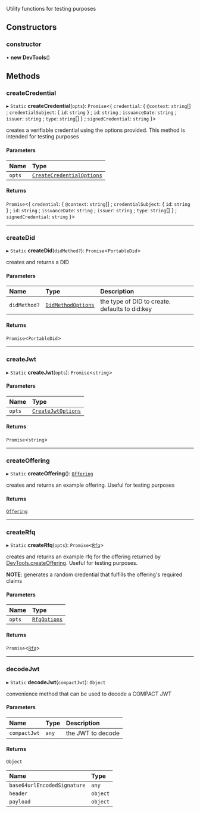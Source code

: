 Utility functions for testing purposes

## Constructors

### constructor

• **new DevTools**()

## Methods

### createCredential

▸ `Static` **createCredential**(`opts`): `Promise`<{ `credential`: { `@context`: `string`[] ; `credentialSubject`: { `id`: `string`  } ; `id`: `string` ; `issuanceDate`: `string` ; `issuer`: `string` ; `type`: `string`[]  } ; `signedCredential`: `string`  }\>

creates a verifiable credential using the options provided. This method is intended for testing purposes

#### Parameters

| Name | Type |
| :------ | :------ |
| `opts` | [`CreateCredentialOptions`](../index.md#createcredentialoptions) |

#### Returns

`Promise`<{ `credential`: { `@context`: `string`[] ; `credentialSubject`: { `id`: `string`  } ; `id`: `string` ; `issuanceDate`: `string` ; `issuer`: `string` ; `type`: `string`[]  } ; `signedCredential`: `string`  }\>

___

### createDid

▸ `Static` **createDid**(`didMethod?`): `Promise`<`PortableDid`\>

creates and returns a DID

#### Parameters

| Name | Type | Description |
| :------ | :------ | :------ |
| `didMethod?` | [`DidMethodOptions`](../index.md#didmethodoptions) | the type of DID to create. defaults to did:key |

#### Returns

`Promise`<`PortableDid`\>

___

### createJwt

▸ `Static` **createJwt**(`opts`): `Promise`<`string`\>

#### Parameters

| Name | Type |
| :------ | :------ |
| `opts` | [`CreateJwtOptions`](../index.md#createjwtoptions) |

#### Returns

`Promise`<`string`\>

___

### createOffering

▸ `Static` **createOffering**(): [`Offering`](Offering.md)

creates and returns an example offering. Useful for testing purposes

#### Returns

[`Offering`](Offering.md)

___

### createRfq

▸ `Static` **createRfq**(`opts`): `Promise`<[`Rfq`](Rfq.md)\>

creates and returns an example rfq for the offering returned by [DevTools.createOffering](DevTools.md#createoffering).
Useful for testing purposes.

**NOTE**: generates a random credential that fulfills the offering's required claims

#### Parameters

| Name | Type |
| :------ | :------ |
| `opts` | [`RfqOptions`](../index.md#rfqoptions) |

#### Returns

`Promise`<[`Rfq`](Rfq.md)\>

___

### decodeJwt

▸ `Static` **decodeJwt**(`compactJwt`): `Object`

convenience method that can be used to decode a COMPACT JWT

#### Parameters

| Name | Type | Description |
| :------ | :------ | :------ |
| `compactJwt` | `any` | the JWT to decode |

#### Returns

`Object`

| Name | Type |
| :------ | :------ |
| `base64urlEncodedSignature` | `any` |
| `header` | `object` |
| `payload` | `object` |
